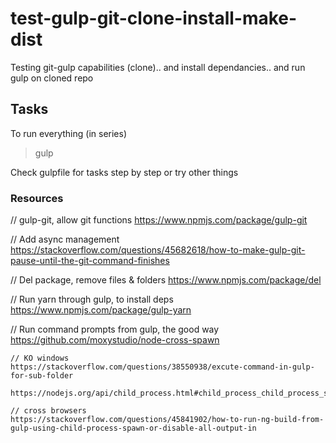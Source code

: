 # test-gulp-git-clone-install-make-dist
Testing git-gulp capabilities (clone).. and install dependancies.. and run gulp on cloned repo


## Tasks

To run everything (in series)
> gulp

Check gulpfile for tasks step by step or try other things

### Resources

// gulp-git, allow git functions
https://www.npmjs.com/package/gulp-git

//      Add async management
https://stackoverflow.com/questions/45682618/how-to-make-gulp-git-pause-until-the-git-command-finishes

// Del package, remove files & folders
https://www.npmjs.com/package/del

// Run yarn through gulp, to install deps
https://www.npmjs.com/package/gulp-yarn

// Run command prompts from gulp, the good way
https://github.com/moxystudio/node-cross-spawn

    // KO windows
    https://stackoverflow.com/questions/38550938/excute-command-in-gulp-for-sub-folder
        https://nodejs.org/api/child_process.html#child_process_child_process_spawn_command_args_options

    // cross browsers
    https://stackoverflow.com/questions/45841902/how-to-run-ng-build-from-gulp-using-child-process-spawn-or-disable-all-output-in
